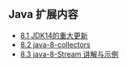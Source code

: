 ## Java 扩展内容

- [8.1 JDK14的重大更新](https://blog.csdn.net/weixin_38937840/article/details/105054595)
- [8.2 java-8-collectors](../stream/collectors.md)   
- [8.3 java-8-Stream 讲解与示例](../stream/stream.md)   